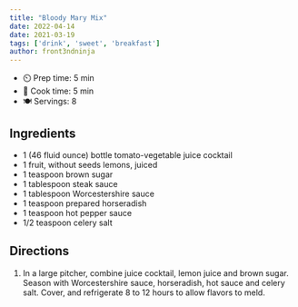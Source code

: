 ```yaml
---
title: "Bloody Mary Mix"
date: 2022-04-14
date: 2021-03-19
tags: ['drink', 'sweet', 'breakfast']
author: front3ndninja
---
```


- ⏲️ Prep time: 5 min
- 🍳 Cook time: 5 min
- 🍽️ Servings: 8

## Ingredients

- 1 (46 fluid ounce) bottle tomato-vegetable juice cocktail
- 1 fruit, without seeds lemons, juiced
- 1 teaspoon brown sugar
- 1 tablespoon steak sauce
- 1 tablespoon Worcestershire sauce
- 1 teaspoon prepared horseradish
- 1 teaspoon hot pepper sauce
- 1/2 teaspoon celery salt

## Directions

1. In a large pitcher, combine juice cocktail, lemon juice and brown sugar. Season with Worcestershire sauce,
   horseradish, hot sauce and celery salt. Cover, and refrigerate 8 to 12 hours to allow flavors to meld.
